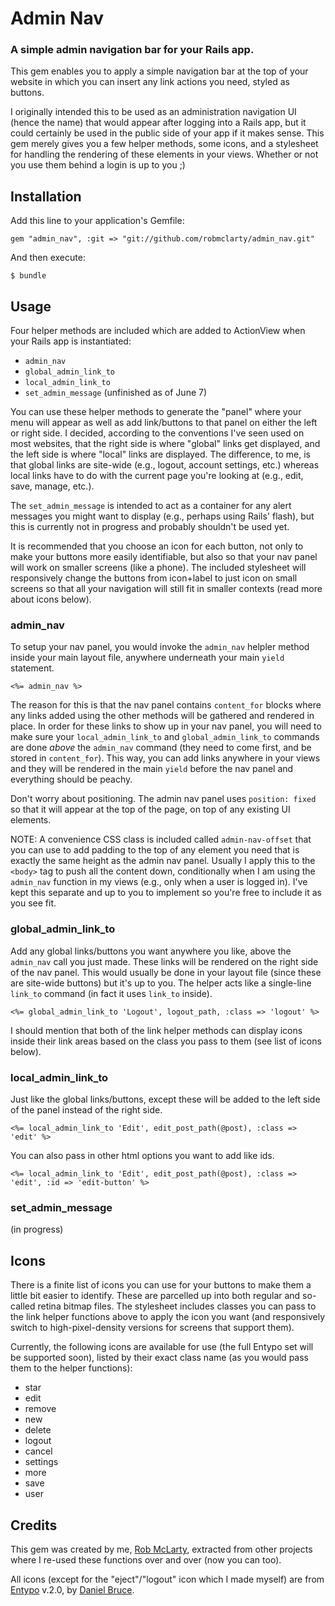 # Admin Nav

### A simple admin navigation bar for your Rails app.

This gem enables you to apply a simple navigation bar at the top of your 
website in which you can insert any link actions you need, styled as buttons.

I originally intended this to be used as an administration navigation UI (hence the name) that
would appear after logging into a Rails app, but it could certainly be used
in the public side of your app if it makes sense. This gem merely gives you
a few helper methods, some icons, and a stylesheet for handling the rendering
of these elements in your views. Whether or not you use them behind a login
is up to you ;)


## Installation

Add this line to your application's Gemfile:

    gem "admin_nav", :git => "git://github.com/robmclarty/admin_nav.git"

And then execute:

    $ bundle


## Usage

Four helper methods are included which are added to ActionView when your Rails
app is instantiated:

- `admin_nav`
- `global_admin_link_to`
- `local_admin_link_to`
- `set_admin_message` (unfinished as of June 7)

You can use these helper methods to generate the "panel" where your menu will appear
as well as add link/buttons to that panel on either the left or right side. I decided,
according to the conventions I've seen used on most websites, that the right side is
where "global" links get displayed, and the left side is where "local" links are displayed.
The difference, to me, is that global links are site-wide (e.g., logout, account settings, etc.)
whereas local links have to do with the current page you're looking at (e.g., edit, save, manage, etc.).

The `set_admin_message` is intended to act as a container for any alert messages you
might want to display (e.g., perhaps using Rails' flash), but this is currently not
in progress and probably shouldn't be used yet.

It is recommended that you choose an icon for each button, not only to make your buttons
more easily identifiable, but also so that your nav panel will work on smaller screens
(like a phone). The included stylesheet will responsively change the buttons from icon+label
to just icon on small screens so that all your navigation will still fit in smaller contexts 
(read more about icons below).

### admin_nav

To setup your nav panel, you would invoke the `admin_nav` helpler method inside your main
layout file, anywhere underneath your main `yield` statement. 

    <%= admin_nav %>

The reason for this is that
the nav panel contains `content_for` blocks where any links added using the other methods
will be gathered and rendered in place. In order for these links to show up in your nav
panel, you will need to make sure your `local_admin_link_to` and `global_admin_link_to`
commands are done *above* the `admin_nav` command (they need to come first, and be stored
in `content_for`). This way, you can add links anywhere in your views and they will be
rendered in the main `yield` before the nav panel and everything should be peachy.

Don't worry about positioning. The admin nav panel uses `position: fixed` so that it will
appear at the top of the page, on top of any existing UI elements.

NOTE: A convenience CSS class is included called `admin-nav-offset` that you can use to add
padding to the top of any element you need that is exactly the same height as the admin
nav panel. Usually I apply this to the `<body>` tag to push all the content down, conditionally
when I am using the `admin_nav` function in my views (e.g., only when a user is logged in). I've
kept this separate and up to you to implement so you're free to include it as you see fit.

### global_admin_link_to

Add any global links/buttons you want anywhere you like, above the `admin_nav` call
you just made. These links will be rendered on the right side of the nav panel. 
This would usually be done in your layout file (since these are site-wide buttons)
but it's up to you. The helper acts like a single-line `link_to` command (in fact it uses
`link_to` inside).

    <%= global_admin_link_to 'Logout', logout_path, :class => 'logout' %>

I should mention that both of the link helper methods can display icons inside their link areas
based on the class you pass to them (see list of icons below).

### local_admin_link_to

Just like the global links/buttons, except these will be added to the left side of the panel
instead of the right side.

    <%= local_admin_link_to 'Edit', edit_post_path(@post), :class => 'edit' %>

You can also pass in other html options you want to add like ids.

    <%= local_admin_link_to 'Edit', edit_post_path(@post), :class => 'edit', :id => 'edit-button' %>

### set_admin_message

(in progress)


## Icons

There is a finite list of icons you can use for your buttons to make them a little bit
easier to identify. These are parcelled up into both regular and so-called retina bitmap
files. The stylesheet includes classes you can pass to the link helper functions above to 
apply the icon you want (and responsively switch to high-pixel-density versions for screens
that support them).

Currently, the following icons are available for use (the full Entypo set will be supported soon),
listed by their exact class name (as you would pass them to the helper functions):

- star
- edit
- remove
- new
- delete
- logout
- cancel
- settings
- more
- save
- user


## Credits

This gem was created by me, [Rob McLarty](http://robmclarty.com), extracted from other
projects where I re-used these functions over and over (now you can too).

All icons (except for the "eject"/"logout" icon which I made myself) are from
[Entypo](http://www.entypo.com) v.2.0, by [Daniel Bruce](http://danielbruce.se/).
